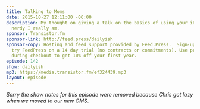 ```yaml
---
title: Talking to Moms
date: 2015-10-27 12:11:00 -06:00
description: My thought on giving a talk on the basics of using your iPhone and how
  nerdy I really am.
sponsor: Transistor.fm
sponsor-link: http://feed.press/dailyish
sponsor-copy: Hosting and feed support provided by Feed.Press.  Sign-up today and
  try FeedPress on a 14 day trial (no contracts or commitments). Use promo code "dailyish"
  during checkout to get 10% off your first year.
episode: 142
show: dailyish
mp3: https://media.transistor.fm/ef324439.mp3
layout: episode
---
```


<em>Sorry the show notes for this episode were removed because Chris got lazy when we moved to our new CMS</em>.

